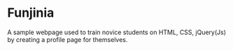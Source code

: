 # Funjinia
A sample webpage used to train novice students on HTML, CSS, jQuery(Js) by creating a profile page for themselves.
